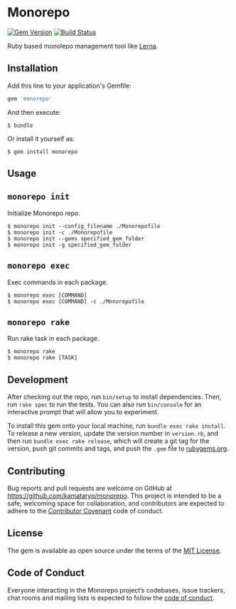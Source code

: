 # Monorepo

[![Gem Version](https://badge.fury.io/rb/monorepo.svg)](https://badge.fury.io/rb/monorepo)
[![Build Status](https://travis-ci.org/kamataryo/monorepo.svg?branch=master)](https://travis-ci.org/kamataryo/monorepo)

Ruby based monolepo management tool like [Lerna](https://lernajs.io/).

## Installation

Add this line to your application's Gemfile:

```ruby
gem 'monorepo'
```

And then execute:

    $ bundle

Or install it yourself as:

    $ gem install monorepo

## Usage

## `monorepo init`

Initialize Monorepo repo.

```shell
$ monorepo init --config_filename ./Monorepofile
$ monorepo init -c ./Monorepofile
$ monorepo init --gems specified_gem_folder
$ monorepo init -g specified_gem_folder
```

## `monorepo exec`

Exec commands in each package.

```shell
$ monorepo exec [COMMAND]
$ monorepo exec [COMMAND] -c ./Monorepofile
```

## `monorepo rake`

Run rake task in each package.

```shell
$ monorepo rake
$ monorepo rake [TASK]
```

## Development

After checking out the repo, run `bin/setup` to install dependencies. Then, run `rake spec` to run the tests. You can also run `bin/console` for an interactive prompt that will allow you to experiment.

To install this gem onto your local machine, run `bundle exec rake install`. To release a new version, update the version number in `version.rb`, and then run `bundle exec rake release`, which will create a git tag for the version, push git commits and tags, and push the `.gem` file to [rubygems.org](https://rubygems.org).

## Contributing

Bug reports and pull requests are welcome on GitHub at https://github.com/kamataryo/monorepo. This project is intended to be a safe, welcoming space for collaboration, and contributors are expected to adhere to the [Contributor Covenant](http://contributor-covenant.org) code of conduct.

## License

The gem is available as open source under the terms of the [MIT License](https://opensource.org/licenses/MIT).

## Code of Conduct

Everyone interacting in the Monorepo project’s codebases, issue trackers, chat rooms and mailing lists is expected to follow the [code of conduct](https://github.com/kamataryo/monorepo/blob/master/CODE_OF_CONDUCT.md).
